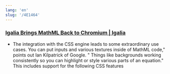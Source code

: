 ```yaml
---
lang: 'en'
slug: '/4E1464'
---
```


### [Igalia Brings MathML Back to Chromium | Igalia](https://www.igalia.com/2023/01/10/Igalia-Brings-MathML-Back-to-Chromium.html)

- The integration with the CSS engine leads to some extraordinary use cases. You can put inputs and various textures inside of MathML code," points out Ian Kilpatrick of Google. " Things like backgrounds working consistently so you can highlight or style various parts of an equation." This includes support for the following CSS features
